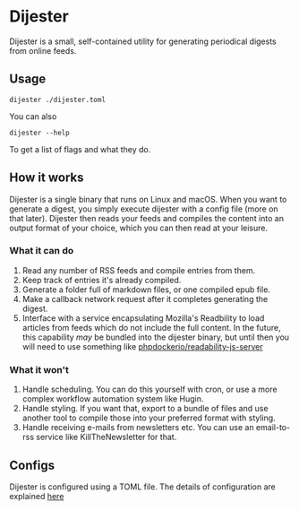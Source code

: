 # Dijester

Dijester is a small, self-contained utility for generating periodical digests
from online feeds.

## Usage

``` shell
dijester ./dijester.toml
```

You can also

``` shell
dijester --help
```

To get a list of flags and what they do.

## How it works

Dijester is a single binary that runs on Linux and macOS. When you
want to generate a digest, you simply execute dijester with a config
file (more on that later). Dijester then reads your feeds and compiles
the content into an output format of your choice, which you can then
read at your leisure.

### What it can do

1. Read any number of RSS feeds and compile entries from them.
2. Keep track of entries it's already compiled.
3. Generate a folder full of markdown files, or one compiled epub file.
4. Make a callback network request after it completes generating the
   digest.
5. Interface with a service encapsulating Mozilla's Readbility to load
   articles from feeds which do not include the full content. In the
   future, this capability *may* be bundled into the dijester binary,
   but until then you will need to use something like
   [phpdockerio/readability-js-server](https://hub.docker.com/r/phpdockerio/readability-js-server)

### What it won't

1. Handle scheduling. You can do this yourself with cron, or use
   a more complex workflow automation system like Hugin.
2. Handle styling. If you want that, export to a bundle of files and
   use another tool to compile those into your preferred format with
   styling.
3. Handle receiving e-mails from newsletters etc. You can use an
   email-to-rss service like KillTheNewsletter for that.

## Configs

Dijester is configured using a TOML file. The details of configuration
are explained [here](./doc/config.md)
